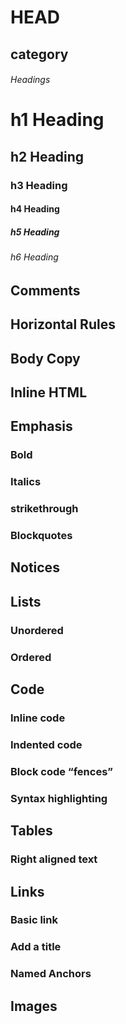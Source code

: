 # HEAD
## category
###### Headings
# h1 Heading
## h2 Heading
### h3 Heading
#### h4 Heading
##### h5 Heading
###### h6 Heading
## Comments
## Horizontal Rules
## Body Copy
## Inline HTML
## Emphasis
### Bold
### Italics
### strikethrough
### Blockquotes
## Notices
## Lists
### Unordered
### Ordered
## Code
### Inline code
### Indented code
### Block code “fences”
### Syntax highlighting
## Tables
### Right aligned text
## Links
### Basic link
### Add a title
### Named Anchors
## Images